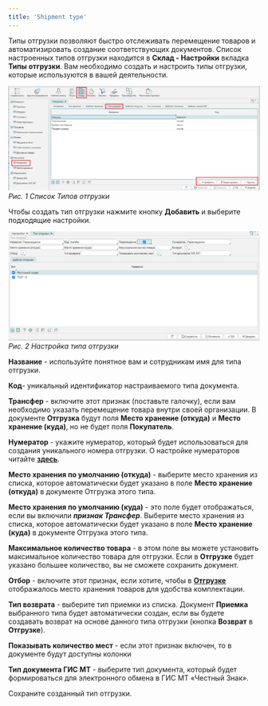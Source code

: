 ```yaml
---
title: 'Shipment type'
---
```


Типы отгрузки позволяют быстро отслеживать перемещение товаров и автоматизировать создание соответствующих документов. Список настроенных типов отгрузки находится в **Склад - Настройки** вкладка **Типы отгрузки**. Вам необходимо создать и настроить типы отгрузки, которые используются в вашей деятельности.

![](images/Shipment_type_1.png)  
*Рис. 1 Список Типов отгрузки*

  

Чтобы создать тип отгрузки нажмите кнопку **Добавить** и выберите подходящие настройки.

![](images/Shipment_type_2.png)  
*Рис. 2 Настройка типа отгрузки*

  

**Название** - используйте понятное вам и сотрудникам имя для типа отгрузки.

**Код**- уникальный идентификатор настраиваемого типа документа.

**Трансфер** - включите этот признак (поставьте галочку), если вам необходимо указать перемещение товара внутри своей организации. В документе **Отгрузка** будут поля **Место хранение (откуда)** и **Место хранение (куда)**, но не будет поля **Покупатель**.

**Нумератор** - укажите нумератор, который будет использоваться для создания уникального номера отгрузки. О настройке нумераторов читайте **[здесь](Numerators.md)**.

**Место хранения по умолчанию (откуда)** - выберите место хранения из списка, которое автоматически будет указано в поле **Место хранение (откуда)** в документе Отгрузка этого типа.

**Место хранения по умолчанию (куда)** - это поле будет отображаться, если вы включили ***признак Трансфер***. Выберите место хранения из списка, которое автоматически будет указано в поле **Место хранение (куда)** в документе Отгрузка этого типа.

**Максимальное количество товара** - в этом поле вы можете установить максимальное количество товара для отгрузки. Если в **Отгрузке** будет указано большее количество, вы не сможете сохранить документ.

**Отбор** - включите этот признак, если хотите, чтобы в [**Отгрузке**](Shipments.md) отображалось место хранения товаров для удобства комплектации.

**Тип возврата** - выберите тип приемки из списка. Документ **Приемка** выбранного типа будет автоматически создан, если вы будете создавать возврат на основе данного типа отгрузки (кнопка **Возврат** в **Отгрузке**).

**Показывать количество мест** - если этот признак включен, то в документе будут доступны колонки [](images/number_of_seats.png)

**Тип документа ГИС МТ** - выберите тип документа, который будет формироваться для электронного обмена в ГИС МТ «Честный Знак».

Сохраните созданный тип отгрузки.

  



  

